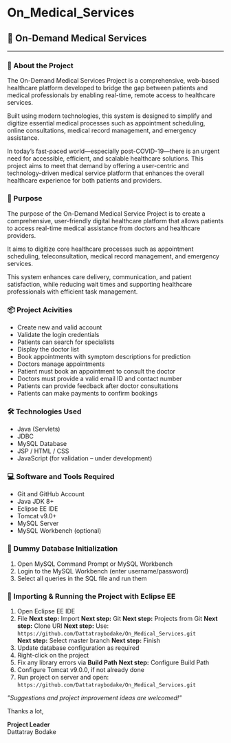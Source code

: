 # On_Medical_Services
<h2>🏥 On-Demand Medical Services</h2>
<hr>

<h3>📖 About the Project</h3>
<p>
The On-Demand Medical Services Project is a comprehensive, web-based healthcare platform developed to bridge the gap between patients and medical professionals by enabling real-time, remote access to healthcare services.
</p>
<p>
Built using modern technologies, this system is designed to simplify and digitize essential medical processes such as appointment scheduling, online consultations, medical record management, and emergency assistance.
</p>
<p>
In today’s fast-paced world—especially post-COVID-19—there is an urgent need for accessible, efficient, and scalable healthcare solutions. This project aims to meet that demand by offering a user-centric and technology-driven medical service platform that enhances the overall healthcare experience for both patients and providers.
</p>

<h3>🎯 Purpose </h3>
<p>
The purpose of the On-Demand Medical Service Project is to create a comprehensive, user-friendly digital healthcare platform that allows patients to access real-time medical assistance from doctors and healthcare providers.
</p>
<p>
It aims to digitize core healthcare processes such as appointment scheduling, teleconsultation, medical record management, and emergency services.
</p>
<p>
This system enhances care delivery, communication, and patient satisfaction, while reducing wait times and supporting healthcare professionals with efficient task management.
</p>

<h3>📦 Project Acivities</h3>
<ul>
  <li>Create new and valid account</li>
  <li>Validate the login credentials</li>
  <li>Patients can search for specialists</li>
  <li>Display the doctor list</li>
  <li>Book appointments with symptom descriptions for prediction</li>
  <li>Doctors manage appointments</li>
  <li>Patient must book an appointment to consult the doctor</li>
  <li>Doctors must provide a valid email ID and contact number</li>
  <li>Patients can provide feedback after doctor consultations</li>
  <li>Patients can make payments to confirm bookings</li>
</ul>

<h3>🛠️ Technologies Used</h3>
<ul>
  <li>Java (Servlets)</li>
  <li>JDBC</li>
  <li>MySQL Database</li>
  <li>JSP / HTML / CSS</li>
  <li>JavaScript (for validation – under development)</li>
</ul>

<h3>💻 Software and Tools Required</h3>
<ul>
  <li>Git and GitHub Account</li>
  <li>Java JDK 8+</li>
  <li>Eclipse EE IDE</li>
  <li>Tomcat v9.0+</li>
  <li>MySQL Server</li>
  <li>MySQL Workbench (optional)</li>
</ul>

<h3>📂 Dummy Database Initialization</h3>
<ol>
  <li>Open MySQL Command Prompt or MySQL Workbench</li>
  <li>Login to the MySQL Workbench (enter username/password)</li>
  <li>Select all queries in the SQL file and run them</li>
</ol>

<h3>🚀 Importing & Running the Project with Eclipse EE</h3>
<ol>
  <li>Open Eclipse EE IDE</li>
  <li>
    File <strong>Next step:</strong> Import <strong>Next step:</strong> Git <strong>Next step:</strong> Projects from Git <strong>Next step:</strong> Clone URI <strong>Next step:</strong> Use:
    <br>
    <code>https://github.com/Dattatraybodake/On_Medical_Services.git</code>
    <br>
    <strong>Next step:</strong> Select master branch <strong>Next step:</strong> Finish
  </li>
  <li>Update database configuration as required</li>
  <li>Right-click on the project</li>
  <li>Fix any library errors via <strong>Build Path</strong> <strong>Next step:</strong> Configure Build Path</li>
  <li>Configure Tomcat v9.0.0, if not already done</li>
  <li>Run project on server and open:
    <br>
    <code>https://github.com/Dattatraybodake/On_Medical_Services.git</code>
  </li>
</ol>

<p><em>"Suggestions and project improvement ideas are welcomed!"</em></p>

<p>Thanks a lot,</p>
<p><strong>Project Leader</strong><br>Dattatray Bodake</p>
